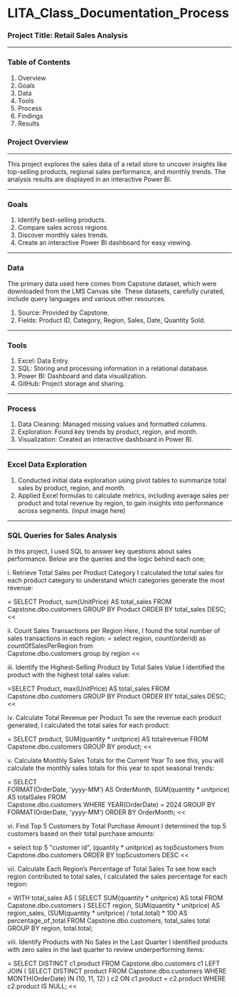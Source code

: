 # LITA_Class_Documentation_Process

### Project Title: Retail Sales Analysis
-----
### Table of Contents
1. Overview
2. Goals
3. Data
4. Tools
5. Process
6. Findings
7. Results

### Project Overview
------
This project explores the sales data of a retail store to uncover insights like top-selling products, regional sales performance, and monthly trends. 
The analysis results are displayed in an interactive Power BI.

-----
### Goals
1. Identify best-selling products.
2. Compare sales across regions.
3. Discover monthly sales trends.
4. Create an interactive Power BI dashboard for easy viewing.   
------
### Data
The primary data used here comes from Capstone dataset, which were downloaded from the LMS Canvas site. These datasets, carefully curated, include query languages and various other resources.
1. Source: Provided by Capstone.
2. Fields: Product ID, Category, Region, Sales, Date, Quantity Sold.
------
### Tools
1. Excel: Data Entry.
2. SQL: Storing and processing information in a relational database.
3. Power BI: Dashboard and data visualization.
4. GitHub: Project storage and sharing.
-------
### Process
1. Data Cleaning: Managed missing values and formatted columns.
2. Exploration: Found key trends by product, region, and month.
3. Visualization: Created an interactive dashboard in Power BI.
------
### Excel Data Exploration
1. Conducted initial data exploration using pivot tables to summarize total sales by product, region, and month.
2. Applied Excel formulas to calculate metrics, including average sales per product and total revenue by region, to gain insights into performance across segments. (input image here)
-----
### SQL Queries for Sales Analysis
In this project, I used SQL to answer key questions about sales performance. Below are the queries and the logic behind each one;

i. Retrieve Total Sales per Product Category
I calculated the total sales for each product category to understand which categories generate the most revenue:

= SELECT Product, sum(UnitPrice) AS total_sales
FROM Capstone.dbo.customers
GROUP BY Product
ORDER BY total_sales DESC; <<

ii. Count Sales Transactions per Region
Here, I found the total number of sales transactions in each region:
= select region, count(orderid) 
as countOfSalesPerRegion from  
Capstone.dbo.customers 
group by region <<

iii. Identify the Highest-Selling Product by Total Sales Value
I identified the product with the highest total sales value:

=SELECT Product, max(UnitPrice) AS total_sales
FROM Capstone.dbo.customers
GROUP BY Product
ORDER BY total_sales DESC; <<

iv. Calculate Total Revenue per Product
To see the revenue each product generated, I calculated the total sales for each product:

= SELECT 
    product, 
    SUM(quantity * unitprice) AS totalrevenue 
FROM 
    Capstone.dbo.customers
GROUP BY 
    product; <<

v. Calculate Monthly Sales Totals for the Current Year
To see this, you will calculate the monthly sales totals for this year to spot seasonal trends:

= SELECT  
    FORMAT(OrderDate, 'yyyy-MM') AS OrderMonth, 
    SUM(quantity * unitprice) AS totalSales
FROM  
    Capstone.dbo.customers
WHERE 
    YEAR(OrderDate) = 2024
GROUP BY 
    FORMAT(OrderDate, 'yyyy-MM')
ORDER BY 
    OrderMonth; <<

vi. Find Top 5 Customers by Total Purchase Amount
I determined the top 5 customers based on their total purchase amounts:

= select top 5  "customer id", (quantity * unitprice) as top5customers from Capstone.dbo.customers ORDER BY top5customers DESC <<

vii. Calculate Each Region’s Percentage of Total Sales
To see how each region contributed to total sales, I calculated the sales percentage for each region:

= WITH total_sales AS (
    SELECT SUM(quantity * unitprice) AS total
    FROM Capstone.dbo.customers
)
SELECT region, 
       SUM(quantity * unitprice) AS region_sales,
       (SUM(quantity * unitprice) / total.total) * 100 AS percentage_of_total
FROM Capstone.dbo.customers, total_sales total
GROUP BY region, total.total;

viii. Identify Products with No Sales in the Last Quarter
I identified products with zero sales in the last quarter to review underperforming items:

= SELECT DISTINCT c1.product
FROM Capstone.dbo.customers c1
LEFT JOIN (
    SELECT DISTINCT product
    FROM Capstone.dbo.customers
    WHERE MONTH(OrderDate) IN (10, 11, 12)
) c2 ON c1.product = c2.product
WHERE c2.product IS NULL; <<






   



